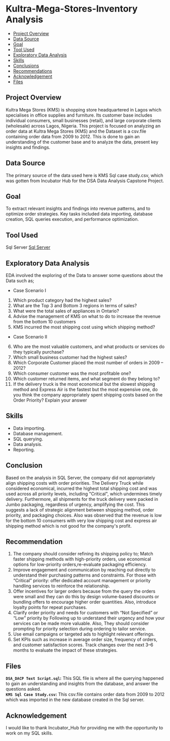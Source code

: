 # Kultra-Mega-Stores-Inventory Analysis

- [Project Overview](#project-overview)
- [Data Source](#data-source)
- [Goal](#goal)
- [Tool Used](#tool-used)
- [Exploratory Data Analysis](#exploratory-data-analysis)
- [Skills](#skills)
- [Conclusions](#conclusions)
- [Recommendations](#recommendations)
- [Acknowledgement](#acknowledgement)
- [Files](#files)
  
## Project Overview 
Kultra Mega Stores (KMS) is shopping store headquartered in Lagos which specialises in office supplies and furniture. Its customer base includes individual consumers, small businesses (retail), and large corporate clients (wholesale) across Lagos, Nigeria. This project is focused on analyzing an order data at Kultra Mega Stores (KMS) and the Dataset is a csv.file containing order data from 2009 to 2012. This is done to gain an understanding of the customer base and to analyze the data, present key insights and findings.


## Data Source
The primary source of the data used here is KMS Sql case study.csv, which was gotten from Incubator Hub for the DSA Data Analysis Capstone Project.


## Goal
To extract relevant insights and findings into revenue patterns, and to optimize order strategies. Key tasks included data importing, database creation, SQL queries execution, and performance optimization.


## Tool Used
Sql Server [Sql Server](https://www.microsoft.com/en-us/sql-server/sql-server-downloads)


## Exploratory Data Analysis
EDA involved the exploring of the Data to answer some questions about the Data such as;
- Case Scenario I
1. Which product category had the highest sales?
2. What are the Top 3 and Bottom 3 regions in terms of sales?
3. What were the total sales of appliances in Ontario?
4. Advise the management of KMS on what to do to increase the revenue from the bottom
10 customers
5. KMS incurred the most shipping cost using which shipping method?

- Case Scenario II
6. Who are the most valuable customers, and what products or services do they typically
purchase?
7. Which small business customer had the highest sales?
8. Which Corporate Customer placed the most number of orders in 2009 – 2012?
9. Which consumer customer was the most profitable one?
10. Which customer returned items, and what segment do they belong to?
11. If the delivery truck is the most economical but the slowest shipping method and
Express Air is the fastest but the most expensive one, do you think the company
appropriately spent shipping costs based on the Order Priority? Explain your answer


## Skills 
- Data importing. 
- Database management. 
- SQL querying. 
- Data analysis. 
- Reporting.


## Conclusion
Based on the analysis in SQL Server, the company did not appropriately align shipping costs with order priorities. The Delivery Truck while considered economical, incurred the highest total shipping cost and was used across all priority levels, including "Critical", which undermines timely delivery. Furthermore, all shipments for the truck delivery were packed in Jumbo packaging, regardless of urgency, amplifying the cost. This suggests a lack of strategic alignment between shipping method, order priority, and packaging choices. Also was observed that the revenue is low for the bottom 10 consumers with very low shipping cost and express air shipping method which is not good for the company's profit.  


## Recommendation
1. The company should consider refining its shipping policy to; Match faster shipping methods with high-priority orders, use         economical options for low-priority orders,re-evaluate packaging efficiency.
2. Improve engagement and communication by reaching out directly to understand their purchasing patterns and constraints. 
   For those with “Critical” priority: offer dedicated account management or priority handling services to reinforce the             relationship.
3. Offer incentives for larger orders because from the query the orders were small and they can do this by design volume-based       discounts or bundling offers to encourage higher order quantities. Also, introduce loyalty points for repeat purchases.
4. Clarify order priority and needs for customers with “Not Specified” or “Low” priority by Following up to understand their         urgency and how your services can be made more valuable. Also, They should consider prompting for priority selection during       ordering to tailor service.
5. Use email campaigns or targeted ads to highlight relevant offerings.
6. Set KPIs such as increase in average order size, frequency of orders, and customer satisfaction scores. Track changes over the    next 3–6 months to evaluate the impact of these strategies.

## Files
**`DSA_DACP Text Script.sql`:** This SQL file is where all the querying happened to gain an understanding and insights from the database, and answer the questions asked. <br>
**`KMS Sql Case Study.csv`:**  This csv.file contains order data from 2009 to 2012 which was imported in the new database created in the Sql server. <br>


## Acknowledgement
I would like to thank Incubator_Hub for providing me with the opportunity to work on my SQL skills.





